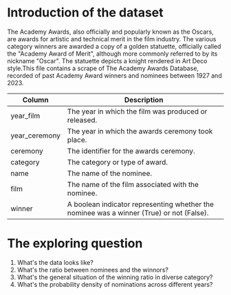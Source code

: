 # Introduction of the dataset
The Academy Awards, also officially and popularly known as the Oscars, are awards for artistic and technical merit in the film industry. The various category winners are awarded a copy of a golden statuette, officially called the "Academy Award of Merit", although more commonly referred to by its nickname "Oscar". The statuette depicts a knight rendered in Art Deco style.This file contains a scrape of The Academy Awards Database, recorded of past Academy Award winners and nominees between 1927 and 2023.

| Column         | Description                                     |
| -------------- | ----------------------------------------------- |
| year_film      | The year in which the film was produced or released. |
| year_ceremony  | The year in which the awards ceremony took place.    |
| ceremony       | The identifier for the awards ceremony.      |
| category       | The category or type of award. |
| name           | The name of the nominee.                      |
| film           | The name of the film associated with the nominee. |
| winner         | A boolean indicator representing whether the nominee was a winner (True) or not (False). |


# The exploring question
1. What's the data looks like?
2. What's the ratio between nominees and the winnors?
3. What's the general situation of the winning ratio in diverse category?
4. What's the probability density of nominations across different years?

